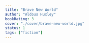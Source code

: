 ```yaml
---
title: "Brave New World"
author: "Aldous Huxley"
bookRating: 3
cover: "./cover/brave-new-world.jpg"
status: 1
tags: ["fiction"]
---
```

